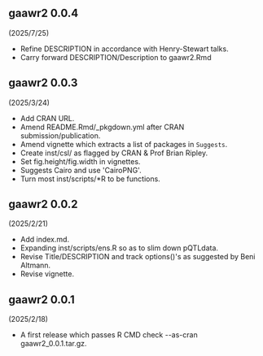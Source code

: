 ## gaawr2 0.0.4

(2025/7/25)

* Refine DESCRIPTION in accordance with Henry-Stewart talks.
* Carry forward DESCRIPTION/Description to gaawr2.Rmd

## gaawr2 0.0.3

(2025/3/24)

* Add CRAN URL.
* Amend README.Rmd/_pkgdown.yml after CRAN submission/publication.
* Amend vignette which extracts a list of packages in `Suggests`.
* Create inst/csl/ as flagged by CRAN & Prof Brian Ripley.
* Set fig.height/fig.width in vignettes.
* Suggests Cairo and use 'CairoPNG'.
* Turn most inst/scripts/*R to be functions.

## gaawr2 0.0.2

(2025/2/21)

* Add index.md.
* Expanding inst/scripts/ens.R so as to slim down pQTLdata.
* Revise Title/DESCRIPTION and track options()'s as suggested by Beni Altmann.
* Revise vignette.

## gaawr2 0.0.1

(2025/2/18)

* A first release which passes R CMD check --as-cran gaawr2_0.0.1.tar.gz.
